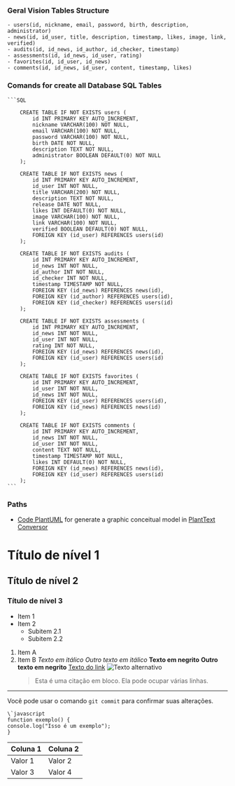 ### Geral Vision Tables Structure

    - users(id, nickname, email, password, birth, description, administrator)
    - news(id, id_user, title, description, timestamp, likes, image, link, verified)
    - audits(id, id_news, id_author, id_checker, timestamp)
    - assessments(id, id_news, id_user, rating)
    - favorites(id, id_user, id_news)
    - comments(id, id_news, id_user, content, timestamp, likes)

### Comands for create all Database SQL Tables

	```SQL

		CREATE TABLE IF NOT EXISTS users (
			id INT PRIMARY KEY AUTO_INCREMENT,
			nickname VARCHAR(100) NOT NULL,
			email VARCHAR(100) NOT NULL,
			password VARCHAR(100) NOT NULL,
			birth DATE NOT NULL,
			description TEXT NOT NULL,
			administrator BOOLEAN DEFAULT(0) NOT NULL
		);

		CREATE TABLE IF NOT EXISTS news (
			id INT PRIMARY KEY AUTO_INCREMENT,
			id_user INT NOT NULL,
			title VARCHAR(200) NOT NULL,
			description TEXT NOT NULL,
			release DATE NOT NULL,
			likes INT DEFAULT(0) NOT NULL,
			image VARCHAR(100) NOT NULL,
			link VARCHAR(100) NOT NULL,
			verified BOOLEAN DEFAULT(0) NOT NULL,
			FOREIGN KEY (id_user) REFERENCES users(id)
		);

		CREATE TABLE IF NOT EXISTS audits (
			id INT PRIMARY KEY AUTO_INCREMENT,
			id_news INT NOT NULL,
			id_author INT NOT NULL,
			id_checker INT NOT NULL,
			timestamp TIMESTAMP NOT NULL,
			FOREIGN KEY (id_news) REFERENCES news(id),
			FOREIGN KEY (id_author) REFERENCES users(id),
			FOREIGN KEY (id_checker) REFERENCES users(id)
		);

		CREATE TABLE IF NOT EXISTS assessments (
			id INT PRIMARY KEY AUTO_INCREMENT,
			id_news INT NOT NULL,
			id_user INT NOT NULL,
			rating INT NOT NULL,
			FOREIGN KEY (id_news) REFERENCES news(id),
			FOREIGN KEY (id_user) REFERENCES users(id)
		);

		CREATE TABLE IF NOT EXISTS favorites (
			id INT PRIMARY KEY AUTO_INCREMENT,
			id_user INT NOT NULL,
			id_news INT NOT NULL,
			FOREIGN KEY (id_user) REFERENCES users(id),
			FOREIGN KEY (id_news) REFERENCES news(id)
		);

		CREATE TABLE IF NOT EXISTS comments (
			id INT PRIMARY KEY AUTO_INCREMENT,
			id_news INT NOT NULL,
			id_user INT NOT NULL,
			content TEXT NOT NULL,
			timestamp TIMESTAMP NOT NULL,
			likes INT DEFAULT(0) NOT NULL,
			FOREIGN KEY (id_news) REFERENCES news(id),
			FOREIGN KEY (id_user) REFERENCES users(id)
		);
	```

### Paths

- [Code PlantUML](./PlantTextUML.pu) for generate a graphic conceitual model in [PlantText Conversor](https://www.planttext.com/)

# Título de nível 1

## Título de nível 2

### Título de nível 3

- Item 1
- Item 2
  - Subitem 2.1
  - Subitem 2.2

1. Item A
2. Item B
   _Texto em itálico_
   _Outro texto em itálico_
   **Texto em negrito**
   **Outro texto em negrito**
   [Texto do link](https://www.exemplo.com)
   ![Texto alternativo](caminho/para/imagem.jpg)
   > Esta é uma citação em bloco.
   > Ela pode ocupar várias linhas.

---

Você pode usar o comando `git commit` para confirmar suas alterações.

```
\`javascript
function exemplo() {
console.log("Isso é um exemplo");
}
```

| Coluna 1 | Coluna 2 |
| -------- | -------- |
| Valor 1  | Valor 2  |
| Valor 3  | Valor 4  |
